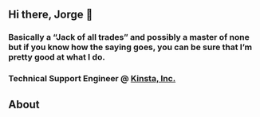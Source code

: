 ## Hi there, Jorge 👋 
<h3>Basically a “Jack of all trades” and possibly a master of none but if you know how the saying goes, you can be sure that I’m pretty good at what I do.</h3>
<h3>Technical Support Engineer @ <a href="https://kinsta.com">Kinsta, Inc.</a>

<h2>About</h2>
<!--
**alltrad3s/alltrad3s** is a ✨ _special_ ✨ repository because its `README.md` (this file) appears on your GitHub profile.

Here are some ideas to get you started:

- 🔭 I’m currently working on ...
- 🌱 I’m currently learning ...
- 👯 I’m looking to collaborate on ...
- 🤔 I’m looking for help with ...
- 💬 Ask me about ...
- 📫 How to reach me: ...
- 😄 Pronouns: ...
- ⚡ Fun fact: ...
-->
